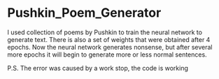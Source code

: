 # Pushkin_Poem_Generator

I used collection of poems by Pushkin to train the neural network to generate text. There is also a set of weights that were obtained after 4 epochs. 
Now the neural network generates nonsense, but after several more epochs it will begin to generate more or less normal sentences.


P.S. The error was caused by a work stop, the code is working
